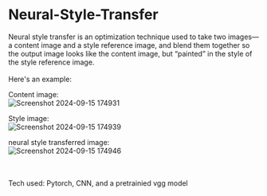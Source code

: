 # Neural-Style-Transfer

Neural style transfer is an optimization technique used to take two images—a content image and a style reference image, and blend them together so the output image looks like the content image, but “painted” in the style of the style reference image. </br></br>
Here's an example:</br>

Content image: </br>
![Screenshot 2024-09-15 174931](https://github.com/user-attachments/assets/33f8cc44-641d-4a88-a72b-9da9b796b276)

Style image: </br>
![Screenshot 2024-09-15 174939](https://github.com/user-attachments/assets/6a9efd23-ed56-481c-9220-acc419fab733)

neural style transferred image: </br>
![Screenshot 2024-09-15 174946](https://github.com/user-attachments/assets/2a6c46c7-9ee4-4cb4-8301-c3d84715cc57)



</br></br>
Tech used: Pytorch, CNN, and a pretrainied vgg model
